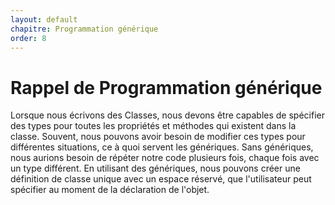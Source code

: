 ```yaml
---
layout: default
chapitre: Programmation générique
order: 8
---
```

# Rappel de Programmation générique



<!-- note -->
Lorsque nous écrivons des Classes, nous devons être capables de spécifier des types pour toutes les propriétés et méthodes qui existent dans la classe. Souvent, nous pouvons avoir besoin de modifier ces types pour différentes situations, ce à quoi servent les génériques. Sans génériques, nous aurions besoin de répéter notre code plusieurs fois, chaque fois avec un type différent. En utilisant des génériques, nous pouvons créer une définition de classe unique avec un espace réservé, que l'utilisateur peut spécifier au moment de la déclaration de l'objet.

<!-- new slide -->
